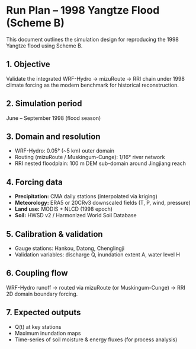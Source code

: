 # Run Plan – 1998 Yangtze Flood (Scheme B)

This document outlines the simulation design for reproducing the 1998 Yangtze flood using Scheme B.

## 1. Objective
Validate the integrated WRF-Hydro → mizuRoute → RRI chain under 1998 climate forcing as the modern benchmark for historical reconstruction.

## 2. Simulation period
June – September 1998 (flood season)

## 3. Domain and resolution
- WRF-Hydro: 0.05° (~5 km) outer domain  
- Routing (mizuRoute / Muskingum-Cunge): 1/16° river network  
- RRI nested floodplain: 100 m DEM sub-domain around Jingjiang reach

## 4. Forcing data
- **Precipitation:** CMA daily stations (interpolated via kriging)  
- **Meteorology:** ERA5 or 20CRv3 downscaled fields (T, P, wind, pressure)  
- **Land use:** MODIS + NLCD (1998 epoch)  
- **Soil:** HWSD v2 / Harmonized World Soil Database

## 5. Calibration & validation
- Gauge stations: Hankou, Datong, Chenglingji  
- Validation variables: discharge Q, inundation extent A, water level H  

## 6. Coupling flow
WRF-Hydro runoff → routed via mizuRoute (or Muskingum-Cunge) → RRI 2D domain boundary forcing.

## 7. Expected outputs
- Q(t) at key stations  
- Maximum inundation maps  
- Time-series of soil moisture & energy fluxes (for process analysis)
